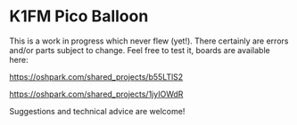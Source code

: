 # K1FM Pico Balloon

This is a work in progress which never flew (yet!). There certainly are errors and/or parts subject to change.
Feel free to test it, boards are available here:

https://oshpark.com/shared_projects/b55LTlS2

https://oshpark.com/shared_projects/1jyIOWdR

Suggestions and technical advice are welcome!
